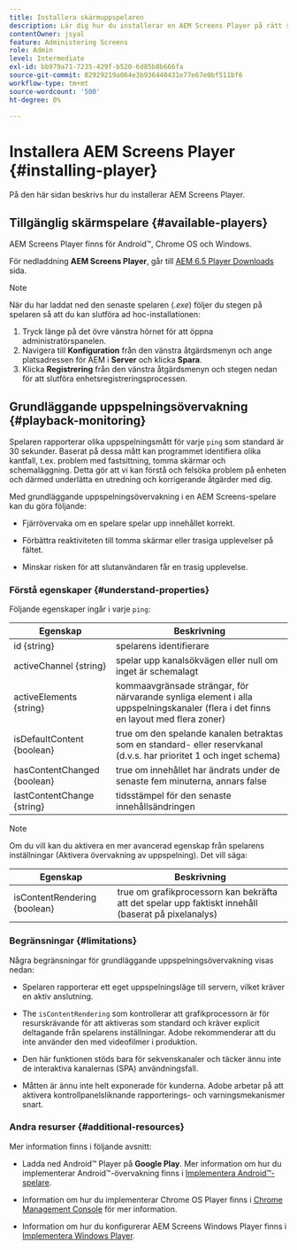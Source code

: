 ```yaml
---
title: Installera skärmuppspelaren
description: Lär dig hur du installerar en AEM Screens Player på rätt sätt.
contentOwner: jsyal
feature: Administering Screens
role: Admin
level: Intermediate
exl-id: bb979a71-7235-429f-b520-6d85b8b666fa
source-git-commit: 02929219a064e3b936440431e77e67e0bf511bf6
workflow-type: tm+mt
source-wordcount: '500'
ht-degree: 0%

---
```


# Installera AEM Screens Player {#installing-player}

På den här sidan beskrivs hur du installerar AEM Screens Player.

## Tillgänglig skärmspelare {#available-players}

AEM Screens Player finns för Android™, Chrome OS och Windows.

För nedladdning **AEM Screens Player**, går till [AEM 6.5 Player Downloads](https://download.macromedia.com/screens/) sida.

>[!NOTE]
>
>När du har laddat ned den senaste spelaren (*.exe*) följer du stegen på spelaren så att du kan slutföra ad hoc-installationen:
>
>1. Tryck länge på det övre vänstra hörnet för att öppna administratörspanelen.
>1. Navigera till **Konfiguration** från den vänstra åtgärdsmenyn och ange platsadressen för AEM i **Server** och klicka **Spara**.
>1. Klicka **Registrering** från den vänstra åtgärdsmenyn och stegen nedan för att slutföra enhetsregistreringsprocessen.

## Grundläggande uppspelningsövervakning {#playback-monitoring}

Spelaren rapporterar olika uppspelningsmått för varje `ping` som standard är 30 sekunder. Baserat på dessa mått kan programmet identifiera olika kantfall, t.ex. problem med fastsittning, tomma skärmar och schemaläggning. Detta gör att vi kan förstå och felsöka problem på enheten och därmed underlätta en utredning och korrigerande åtgärder med dig.

Med grundläggande uppspelningsövervakning i en AEM Screens-spelare kan du göra följande:

* Fjärrövervaka om en spelare spelar upp innehållet korrekt.

* Förbättra reaktiviteten till tomma skärmar eller trasiga upplevelser på fältet.

* Minskar risken för att slutanvändaren får en trasig upplevelse.

### Förstå egenskaper {#understand-properties}

Följande egenskaper ingår i varje `ping`:

| Egenskap | Beskrivning |
|---|---|
| id {string} | spelarens identifierare |
| activeChannel {string} | spelar upp kanalsökvägen eller null om inget är schemalagt |
| activeElements {string} | kommaavgränsade strängar, för närvarande synliga element i alla uppspelningskanaler (flera i det finns en layout med flera zoner) |
| isDefaultContent {boolean} | true om den spelande kanalen betraktas som en standard- eller reservkanal (d.v.s. har prioritet 1 och inget schema) |
| hasContentChanged {boolean} | true om innehållet har ändrats under de senaste fem minuterna, annars false |
| lastContentChange {string} | tidsstämpel för den senaste innehållsändringen |

>[!NOTE]
>Om du vill kan du aktivera en mer avancerad egenskap från spelarens inställningar (Aktivera övervakning av uppspelning). Det vill säga:
>
>| Egenskap | Beskrivning |
>|---|---|
>| isContentRendering {boolean} | true om grafikprocessorn kan bekräfta att det spelar upp faktiskt innehåll (baserat på pixelanalys) |

### Begränsningar {#limitations}

Några begränsningar för grundläggande uppspelningsövervakning visas nedan:

* Spelaren rapporterar ett eget uppspelningsläge till servern, vilket kräver en aktiv anslutning.

* The `isContentRendering` som kontrollerar att grafikprocessorn är för resurskrävande för att aktiveras som standard och kräver explicit deltagande från spelarens inställningar. Adobe rekommenderar att du inte använder den med videofilmer i produktion.

* Den här funktionen stöds bara för sekvenskanaler och täcker ännu inte de interaktiva kanalernas (SPA) användningsfall.

* Måtten är ännu inte helt exponerade för kunderna. Adobe arbetar på att aktivera kontrollpanelsliknande rapporterings- och varningsmekanismer snart.

### Andra resurser {#additional-resources}

Mer information finns i följande avsnitt:

* Ladda ned Android™ Player på **Google Play**. Mer information om hur du implementerar Android™-övervakning finns i [Implementera Android™-spelare](implementing-android-player.md).

* Information om hur du implementerar Chrome OS Player finns i [Chrome Management Console](implementing-chrome-os-player.md) för mer information.

* Information om hur du konfigurerar AEM Screens Windows Player finns i [Implementera Windows Player](implementing-windows-player.md).
